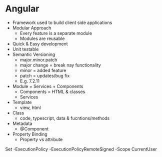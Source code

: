 # Angular
- Framework used to build client side applications
- Modular Approach
    - Every feature is a separate module
    - Modules are reusable
- Quick & Easy development
- Unit testable
- Semantic Versioning
    - major.minor.patch
    - major change = break nay functionality
    - minor = added feature
    - patch = updates/bug fix
    - E.g. 7.2.11
- Module = Services + Components
    - Components = HTML & classes
    - Services
- Template 
    - view, html
- Class
    - code, typescript, data & fucntions/methods
- Metadata
    - @Component
- Property Binding
    - Property vs attribute


Set -ExecutionPolicy -ExecutionPolicyRemoteSigned -Scope CurrentUser
